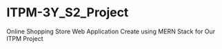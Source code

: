 # ITPM-3Y_S2_Project
Online Shopping Store Web Application Create using MERN Stack for Our ITPM Project
